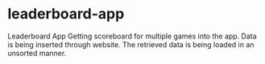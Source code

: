 # leaderboard-app
Leaderboard App
Getting scoreboard for multiple games into the app. Data is being inserted through website. The retrieved data is being loaded in an unsorted manner.

